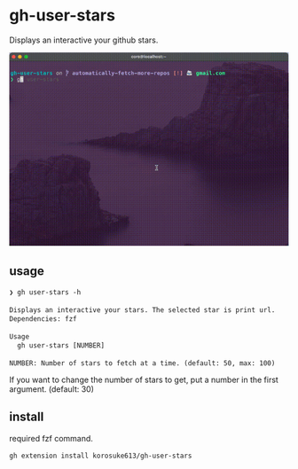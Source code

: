 # gh-user-stars
Displays an interactive your github stars.

![](./demo.gif)

## usage
```
❯ gh user-stars -h

Displays an interactive your stars. The selected star is print url.
Dependencies: fzf

Usage
  gh user-stars [NUMBER]

NUMBER: Number of stars to fetch at a time. (default: 50, max: 100)
```

If you want to change the number of stars to get, put a number in the first argument. (default: 30)

## install
required fzf command.

```
gh extension install korosuke613/gh-user-stars
```



